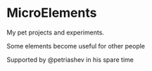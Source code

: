 # MicroElements

My pet projects and experiments.

Some elements become useful for other people

Supported by @petriashev in his spare time
